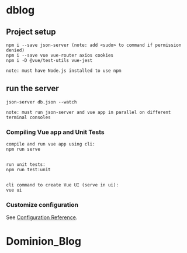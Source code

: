 # dblog


## Project setup
```
npm i --save json-server (note: add <sudo> to command if permission denied)
npm i --save vue vue-router axios cookies
npm i -D @vue/test-utils vue-jest

note: must have Node.js installed to use npm
```



## run the server
```
json-server db.json --watch

note: must run json-server and vue app in parallel on different terminal consoles
```

### Compiling Vue app and Unit Tests
```
compile and run vue app using cli:
npm run serve


run unit tests:
npm run test:unit


cli command to create Vue UI (serve in ui):
vue ui

```


### Customize configuration
See [Configuration Reference](https://cli.vuejs.org/config/).
# Dominion_Blog
